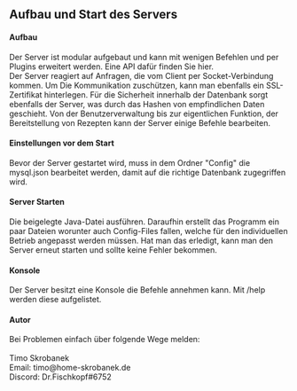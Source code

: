 <h2>Aufbau und Start des Servers</h2>

<h4>Aufbau</h4>
<p>Der Server ist modular aufgebaut und kann mit wenigen Befehlen und per Plugins erweitert werden.
Eine API dafür finden Sie hier.<br>
Der Server reagiert auf Anfragen, die vom Client per Socket-Verbindung kommen. Um Die Kommunikation zuschützen,
kann man ebenfalls ein SSL-Zertifikat hinterlegen. Für die Sicherheit innerhalb der Datenbank sorgt ebenfalls der Server,
was durch das Hashen von empfindlichen Daten geschieht. Von der Benutzerverwaltung bis zur eigentlichen
Funktion, der Bereitstellung von Rezepten kann der Server einige Befehle bearbeiten.</p>

<h4>Einstellungen vor dem Start</h4>
<p>Bevor der Server gestartet wird, muss in dem Ordner "Config" die mysql.json bearbeitet werden, damit auf die richtige
Datenbank zugegriffen wird.</p>

<h4>Server Starten</h4>
<p>Die beigelegte Java-Datei ausführen. Daraufhin erstellt das Programm ein paar Dateien worunter auch
Config-Files fallen, welche für den individuellen Betrieb angepasst werden müssen. Hat man das erledigt, kann
man den Server erneut starten und sollte keine Fehler bekommen.</p>

<h4>Konsole</h4>
<p>Der Server besitzt eine Konsole die Befehle annehmen kann. Mit /help werden diese aufgelistet.</p>

<h4>Autor</h4>

<p>Bei Problemen einfach über folgende Wege melden:<br><br>
Timo Skrobanek<br>
Email: timo@home-skrobanek.de<br>
Discord: Dr.Fischkopf#6752</p>